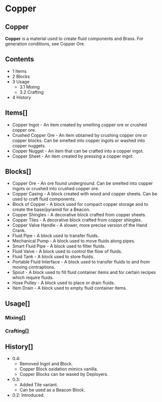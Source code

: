 # Copper

## Copper

**Copper** is a material used to create fluid components and Brass. For generation conditions, see Copper Ore.

## Contents

- 1 Items
- 2 Blocks
- 3 Usage
    - 3.1 Mixing
    - 3.2 Crafting
- 4 History

## Items[]

- Copper Ingot - An item created by smelting copper ore or crushed copper ore.
- Crushed Copper Ore - An item obtained by crushing copper ore or copper blocks. Can be smelted into copper ingots or washed into copper nuggets.
- Copper Nugget - An item that can be crafted into a copper ingot.
- Copper Sheet - An item created by pressing a copper ingot.

## Blocks[]

- Copper Ore - An ore found underground. Can be smelted into copper ingots or crushed into crushed copper ore.
- Copper Casing - A block created with wood and copper sheets. Can be used to craft fluid components.
- Block of Copper - A block used for compact copper storage and to create the base/pyramid for a Beacon.
- Copper Shingles - A decorative block crafted from copper sheets.
- Copper Tiles - A decorative block crafted from copper shingles.
- Copper Valve Handle - A slower, more precise version of the Hand Crank.
- Fluid Pipe - A block used to transfer fluids.
- Mechanical Pump - A block used to move fluids along pipes.
- Smart Fluid Pipe - A block used to filter fluids.
- Fluid Valve - A block used to control the flow of fluids.
- Fluid Tank - A block used to store fluids.
- Portable Fluid Interface - A block used to transfer fluids to and from moving contraptions.
- Spout - A block used to fill fluid container items and for certain recipes which require fluids.
- Hose Pulley - A block used to place or drain fluids.
- Item Drain - A block used to empty fluid container items.

## Usage[]

### Mixing[]

### Crafting[]

## History[]

- 0.4:
    - Removed Ingot and Block.
    - Copper Block oxidation mimics vanilla.
    - Copper Blocks can be waxed by Deployers.
- 0.3:
    - Added Tile variant.
    - Can be used as a Beacon Block.
- 0.2: Introduced.
